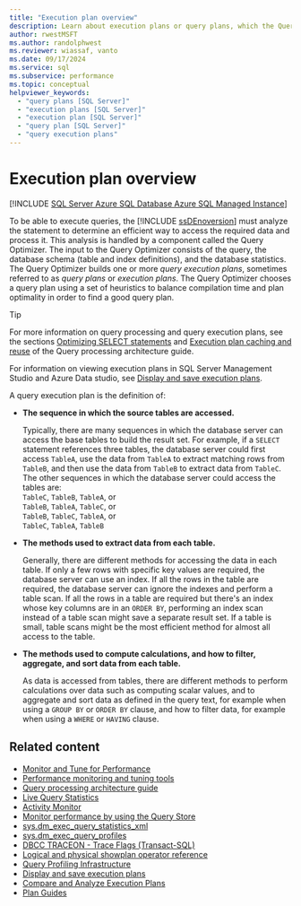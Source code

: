 ```yaml
---
title: "Execution plan overview"
description: Learn about execution plans or query plans, which the Query Optimizer creates for the SQL Server Database Engine to run queries.
author: rwestMSFT
ms.author: randolphwest
ms.reviewer: wiassaf, vanto
ms.date: 09/17/2024
ms.service: sql
ms.subservice: performance
ms.topic: conceptual
helpviewer_keywords:
  - "query plans [SQL Server]"
  - "execution plans [SQL Server]"
  - "execution plan [SQL Server]"
  - "query plan [SQL Server]"
  - "query execution plans"
---
```

# Execution plan overview

[!INCLUDE [SQL Server Azure SQL Database Azure SQL Managed Instance](../../includes/applies-to-version/sql-asdb-asdbmi.md)]

To be able to execute queries, the [!INCLUDE [ssDEnoversion](../../includes/ssdenoversion-md.md)] must analyze the statement to determine an efficient way to access the required data and process it. This analysis is handled by a component called the Query Optimizer. The input to the Query Optimizer consists of the query, the database schema (table and index definitions), and the database statistics. The Query Optimizer builds one or more *query execution plans*, sometimes referred to as *query plans* or *execution plans*. The Query Optimizer chooses a query plan using a set of heuristics to balance compilation time and plan optimality in order to find a good query plan.

> [!TIP]  
> For more information on query processing and query execution plans, see the sections [Optimizing SELECT statements](../query-processing-architecture-guide.md#optimizing-select-statements) and [Execution plan caching and reuse](../query-processing-architecture-guide.md#execution-plan-caching-and-reuse) of the Query processing architecture guide.
>
> For information on viewing execution plans in SQL Server Management Studio and Azure Data studio, see [Display and save execution plans](display-and-save-execution-plans.md).

A query execution plan is the definition of:

- **The sequence in which the source tables are accessed.**

  Typically, there are many sequences in which the database server can access the base tables to build the result set. For example, if a `SELECT` statement references three tables, the database server could first access `TableA`, use the data from `TableA` to extract matching rows from `TableB`, and then use the data from `TableB` to extract data from `TableC`. The other sequences in which the database server could access the tables are:  
  `TableC`, `TableB`, `TableA`, or  
  `TableB`, `TableA`, `TableC`, or  
  `TableB`, `TableC`, `TableA`, or  
  `TableC`, `TableA`, `TableB`

- **The methods used to extract data from each table.**

  Generally, there are different methods for accessing the data in each table. If only a few rows with specific key values are required, the database server can use an index. If all the rows in the table are required, the database server can ignore the indexes and perform a table scan. If all the rows in a table are required but there's an index whose key columns are in an `ORDER BY`, performing an index scan instead of a table scan might save a separate result set. If a table is small, table scans might be the most efficient method for almost all access to the table.

- **The methods used to compute calculations, and how to filter, aggregate, and sort data from each table.**

  As data is accessed from tables, there are different methods to perform calculations over data such as computing scalar values, and to aggregate and sort data as defined in the query text, for example when using a `GROUP BY` or `ORDER BY` clause, and how to filter data, for example when using a `WHERE` or `HAVING` clause.

## Related content

- [Monitor and Tune for Performance](monitor-and-tune-for-performance.md)
- [Performance monitoring and tuning tools](performance-monitoring-and-tuning-tools.md)
- [Query processing architecture guide](../query-processing-architecture-guide.md)
- [Live Query Statistics](live-query-statistics.md)
- [Activity Monitor](../performance-monitor/activity-monitor.md)
- [Monitor performance by using the Query Store](monitoring-performance-by-using-the-query-store.md)
- [sys.dm_exec_query_statistics_xml](../system-dynamic-management-views/sys-dm-exec-query-statistics-xml-transact-sql.md)
- [sys.dm_exec_query_profiles](../system-dynamic-management-views/sys-dm-exec-query-profiles-transact-sql.md)
- [DBCC TRACEON - Trace Flags (Transact-SQL)](../../t-sql/database-console-commands/dbcc-traceon-trace-flags-transact-sql.md)
- [Logical and physical showplan operator reference](../showplan-logical-and-physical-operators-reference.md)
- [Query Profiling Infrastructure](query-profiling-infrastructure.md)
- [Display and save execution plans](display-and-save-execution-plans.md)
- [Compare and Analyze Execution Plans](compare-and-analyze-execution-plans.md)
- [Plan Guides](plan-guides.md)

